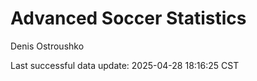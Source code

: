 # Advanced Soccer Statistics
Denis Ostroushko

<!-- gfm -->

Last successful data update: 2025-04-28 18:16:25 CST
